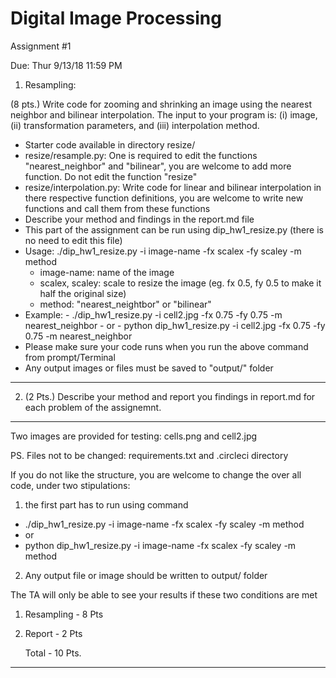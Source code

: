 # Digital Image Processing 
Assignment #1

Due: Thur 9/13/18 11:59 PM

1. Resampling:

(8 pts.) Write code for zooming and shrinking an image using the nearest neighbor and bilinear interpolation. The input to your program is: (i) image, (ii) transformation parameters, and (iii) interpolation method.
 
  - Starter code available in directory resize/      
  - resize/resample.py: One is required to edit the functions "nearest_neighbor" and "bilinear", you are welcome to add more       function. Do not edit the function "resize"
  - resize/interpolation.py: Write code for linear and bilinear interpolation in there respective function definitions, you are welcome to write new functions and call them from these functions
  - Describe your method and findings in the report.md file
  - This part of the assignment can be run using dip_hw1_resize.py (there is no need to edit this file)
  - Usage: ./dip_hw1_resize.py -i image-name -fx scalex -fy scaley -m method                   
       - image-name: name of the image
       - scalex, scaley: scale to resize the image (eg. fx 0.5, fy 0.5 to make it half the original size)
       - method: "nearest_neightbor" or "bilinear" 
  - Example: - ./dip_hw1_resize.py -i cell2.jpg -fx 0.75 -fy 0.75 -m nearest_neighbor
             - or 
             - python dip_hw1_resize.py -i cell2.jpg -fx 0.75 -fy 0.75 -m nearest_neighbor
  - Please make sure your code runs when you run the above command from prompt/Terminal
  - Any output images or files must be saved to "output/" folder
  
----------------------
2. (2 Pts.) Describe your method and report you findings in report.md for each problem of the assignemnt.

----------------------
Two images are provided for testing: cells.png and cell2.jpg
  
PS. Files not to be changed: requirements.txt and .circleci directory 

If you do not like the structure, you are welcome to change the over all code, under two stipulations:

1. the first part has to run using command

 - ./dip_hw1_resize.py -i image-name -fx scalex -fy scaley -m method
 - or
 - python dip_hw1_resize.py -i image-name -fx scalex -fy scaley -m method
  
2. Any output file or image should be written to output/ folder

The TA will only be able to see your results if these two conditions are met

1. Resampling      - 8 Pts
3. Report          - 2 Pts

    Total          - 10 Pts.

----------------------
